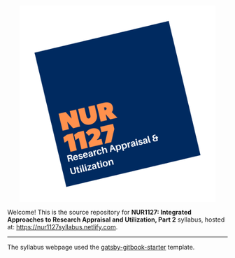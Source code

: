 <p align="center">
<a href="https://nur1127.netlify.com"><img src="static/logo.png" align="center" width="450px" alt="NUR1127"></a>
</p>

Welcome! This is the source repository for **NUR1127: Integrated Approaches to Research Appraisal and Utilization, Part 2** syllabus, hosted at: <https://nur1127syllabus.netlify.com>.

---

The syllabus webpage used the [gatsby-gitbook-starter](https://www.gatsbyjs.com/starters/hasura/gatsby-gitbook-starter/) template.
